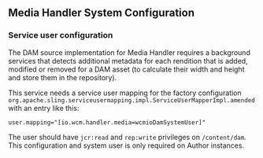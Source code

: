 ## Media Handler System Configuration

### Service user configuration

The DAM source implementation for Media Handler requires a background services that detects additional metadata for each rendition that is added, modified or removed for a DAM asset (to calculate their width and height and store them in the repository).

This service needs a service user mapping for the factory configuration `org.apache.sling.serviceusermapping.impl.ServiceUserMapperImpl.amended` with an entry like this:

```
user.mapping="[io.wcm.handler.media=wcmioDamSystemUser]"
```

The user should have `jcr:read` and `rep:write` privileges on `/content/dam`. This configuration and system user is only required on Author instances.
